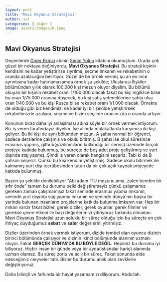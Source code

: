 ```yaml
---
layout: post
title: "Mavi Okyanus Stratejisi"
author: sal
categories: [ diğer ]
image: assets/images/6.jpeg
---
```


## Mavi Okyanus Stratejisi

Geçenlerde [Ömer Ekinci](http://omerekinci.com) abinin [Senin Yolun](http://www.kitapyurdu.com/kitap/senin-yolun/407604.html&filter_name=senin%20yolun) kitabını okumuştum. Orada çok güzel bir noktaya değiniyordu, **Mavi Okyanus Stratejisi**. Bu strateji kişinin kendisini ne kadar yetiştirirse sıyrılma, seçme imkanın ve rekabetinin o oranda azalacağını belirtiyor. Güzel de bir örnek vermiş şu an en ince ayrıntısına kadar hatırlamasamda örnek şu şekilde; Uluslarası İlişkiler bölümünden yıllık olarak 100.000 kişi mezun oluyor diyelim. Bu bölümü okuyan bir kişinin rekabet oranı 1/100.000 olacak fakat bu kişi ingilizce bilse bu oran 1/75.000 oranına düşecek, bu kişi satış yeteneklerine sahip olsa oran 1/40.000 ve bu kişi Rusça bilse rekabet oranı 1/1.000 olacak. Örnekte de olduğu gibi biz kendimizi ne kadar iyi bir şekilde yetiştirirsek rekabetimizde azalıyor, seçme ve bizim seçilme oranımızda o oranda artıyor.

Konunun biraz daha iyi anlaşılması adına şöyle bir örnek vermek istiyorum. Biz iş veren tarafındayız diyelim. İşe alımda mülakatlarda karşımıza iki kişi geliyor. Bu iki kişi de aynı bölümden mezun. A şahsı normal bir öğrenci, sadece derslerine çalışmış ve okulu bitirmiş. B şahsı ise okul süresince erasmus yapmış, github(yazılımcıların kullandığı bir servis) üzerinde birçok projeye katkıda bulunmuş, bu süreçte de beş adet proje geliştirmiş ve yurt dışında staj yapmış. Şimdi iş veren olarak hangisini seçeriz. Tabi ki de B şahsını seçeriz. Çünkü bu kişi kendini yetiştirmiş. Sadece okulu bitirmek ile kalmamış yurt dışı tecrübesinden tutun da bir çok açık kaynak projeyede katkıda bulunmuş.

Bazen şu şekilde denilebiliyor "Abi adam İTU mezunu ama, zaten benden bir sıfır önde" tamam bu durumu belki değiştiremeyiz çünkü çalışmamız gereken zaman çalışmamışız fakat seninde erasmus yapma imkanın, seninde yurt dışında staj yapma imkanın ve seninde dünya'nın başka bir yerinde bulunan insanların projelerine katkıda bulunma imkanın var. Hep bir imkan vardır fakat bizler, gerek diziler, gerek oyunlar, gerek filmler ve gerekse çevre etkeni ile bazı değerlerimizi yitiriyoruz farkında olmadan. Mavi Okyanus Stratejisi uzun soluklu bir süreç olduğu için bu süreçte en çok ihtiyaç duyduğumuz **sebat** ve **sabır** değerlerini yitirmişiz.

Diziler üzerinden örnek vermek istiyorum, dizide tembel olan oyuncu dizinin birinci bölümünde çalışıyor ve dizinin ikinci bölümünde alanının uzmanı oluyor. Fakat **GERÇEK DÜNYA'DA BU BÖYLE DEĞİL.** Hepimiz bu durumu iyi biliyoruz. Hiçbir insan bir günde veya bir ayda(istisnalar hariç) alanında uzman olamaz. Bu süreç zorlu ve acılı bir süreç. Fakat sonunda elde edeceğimiz meyveler tatlı. Bizler bu durumu anlık olan zevklerle değiştiriyoruz.

Daha bilinçli ve farkında bir hayat yaşamamızı diliyorum.
Abdullah.
